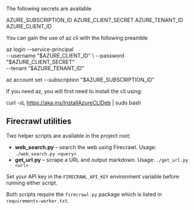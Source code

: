 The following secrets are available

AZURE_SUBSCRIPTION_ID
AZURE_CLIENT_SECRET
AZURE_TENANT_ID
AZURE_CLIENT_ID

You can gain the use of az cli with the following preamble

az login --service-principal \
  --username "$AZURE_CLIENT_ID" \
  --password "$AZURE_CLIENT_SECRET" \
  --tenant "$AZURE_TENANT_ID"

az account set --subscription "$AZURE_SUBSCRIPTION_ID"

If you need az, you will first need to install the cli using:

curl -sL https://aka.ms/InstallAzureCLIDeb | sudo bash

## Firecrawl utilities

Two helper scripts are available in the project root:

* **web_search.py** – search the web using Firecrawl. Usage:
  `./web_search.py <query>`
* **get_url.py** – scrape a URL and output markdown. Usage:
  `./get_url.py <url>`

Set your API key in the ``FIRECRAWL_API_KEY`` environment variable before
running either script.

Both scripts require the `firecrawl-py` package which is listed in
`requirements-worker.txt`.
